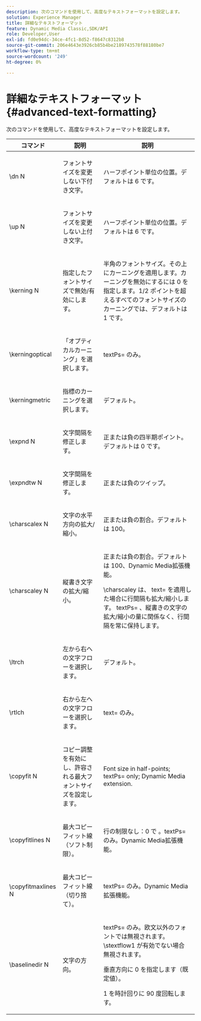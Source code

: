 ```yaml
---
description: 次のコマンドを使用して、高度なテキストフォーマットを設定します。
solution: Experience Manager
title: 詳細なテキストフォーマット
feature: Dynamic Media Classic,SDK/API
role: Developer,User
exl-id: fd0e94dc-34ce-4fc1-8d52-f8647c8312b8
source-git-commit: 206e4643e3926cb85b4be2189743578f88180be7
workflow-type: tm+mt
source-wordcount: '249'
ht-degree: 0%

---
```


# 詳細なテキストフォーマット{#advanced-text-formatting}

次のコマンドを使用して、高度なテキストフォーマットを設定します。

<table id="table_43B2EB887C0F471BB60C23B570E7D3D2"> 
 <thead> 
  <tr> 
   <th class="entry"> コマンド </th> 
   <th class="entry"> 説明 </th> 
   <th class="entry"> 説明 </th> 
  </tr> 
 </thead>
 <tbody> 
  <tr> 
   <td> <span class="codeph"> \dn <span class="varname"> N </span> </span> </td> 
   <td> <p>フォントサイズを変更しない下付き文字。 </p> </td> 
   <td> <p>ハーフポイント単位の位置。デフォルトは 6 です。 </p> </td> 
  </tr> 
  <tr> 
   <td> <span class="codeph"> \up <span class="varname"> N </span> </span> </td> 
   <td> <p>フォントサイズを変更しない上付き文字。 </p> </td> 
   <td> <p>ハーフポイント単位の位置。デフォルトは 6 です。 </p> </td> 
  </tr> 
  <tr> 
   <td> <span class="codeph"> \kerning <span class="varname"> N </span> </span> </td> 
   <td> <p>指定したフォントサイズで無効/有効にします。 </p> </td> 
   <td> <p>半角のフォントサイズ。その上にカーニングを適用します。カーニングを無効にするには 0 を指定します。1/2 ポイントを超えるすべてのフォントサイズのカーニングでは、デフォルトは 1 です。 </p> </td> 
  </tr> 
  <tr> 
   <td> <span class="codeph"> \kerningoptical </span> </td> 
   <td> <p>「オプティカルカーニング」を選択します。 </p> </td> 
   <td> <p> <span class="codeph"> textPs= </span> のみ。 </p> </td> 
  </tr> 
  <tr> 
   <td> <span class="codeph"> \kerningmetric </span> </td> 
   <td> <p>指標のカーニングを選択します。 </p> </td> 
   <td> <p>デフォルト。 </p> </td> 
  </tr> 
  <tr> 
   <td> <span class="codeph"> \expnd <span class="varname"> N </span> </span> </td> 
   <td> <p>文字間隔を修正します。 </p> </td> 
   <td> <p>正または負の四半期ポイント。デフォルトは 0 です。 </p> </td> 
  </tr> 
  <tr> 
   <td> <span class="codeph"> \expndtw <span class="varname"> N </span> </span> </td> 
   <td> <p>文字間隔を修正します。 </p> </td> 
   <td> <p>正または負のツイップ。 </p> </td> 
  </tr> 
  <tr> 
   <td> <span class="codeph"> \charscalex <span class="varname"> N </span> </span> </td> 
   <td> <p>文字の水平方向の拡大/縮小。 </p> </td> 
   <td> <p>正または負の割合。デフォルトは 100。 </p> </td> 
  </tr> 
  <tr> 
   <td> <span class="codeph"> \charscaley <span class="varname"> N </span> </span> </td> 
   <td> <p>縦書き文字の拡大/縮小。 </p> </td> 
   <td> <p>正または負の割合。デフォルトは 100、Dynamic Media拡張機能。 </p> <p> <span class="codeph"> \charscaley </span> は、<span class="codeph"> text= </span> を適用した場合に行間隔も拡大/縮小します。 textPs= </span><span class="codeph">、縦書きの文字の拡大/縮小の量に関係なく、行間隔を常に保持します。 </p> </td> 
  </tr> 
  <tr> 
   <td> <span class="codeph"> \ltrch </span> </td> 
   <td> <p>左から右への文字フローを選択します。 </p> </td> 
   <td> <p>デフォルト。 </p> </td> 
  </tr> 
  <tr> 
   <td> <span class="codeph"> \rtlch </span> </td> 
   <td> <p>右から左への文字フローを選択します。 </p> </td> 
   <td> <p> <span class="codeph"> text= </span> のみ。 </p> </td> 
  </tr> 
  <tr> 
   <td> <span class="codeph"> \copyfit <span class="varname"> N </span> </span> </td> 
   <td> <p>コピー調整を有効にし、許容される最大フォントサイズを設定します。 </p> </td> 
   <td> <p>Font size in half-points; <span class="codeph"> textPs= </span> only; Dynamic Media extension. </p> </td> 
  </tr> 
  <tr> 
   <td> <span class="codeph"> \copyfitlines <span class="varname"> N </span> </span> </td> 
   <td> <p>最大コピーフィット線（ソフト制限）。 </p> </td> 
   <td> <p>行の制限なし：0 で <span class="codeph">。textPs= </span> のみ。Dynamic Media拡張機能。 </p> </td> 
  </tr> 
  <tr> 
   <td> <span class="codeph"> \copyfitmaxlines <span class="varname"> N </span> </span> </td> 
   <td> <p>最大コピーフィット線（切り捨て）。 </p> </td> 
   <td> <p> <span class="codeph"> textPs= </span> のみ。Dynamic Media拡張機能。 </p> </td> 
  </tr> 
  <tr> 
   <td> <span class="codeph"> \baselinedir <span class="varname"> N </span> </span> </td> 
   <td> <p>文字の方向。 </p> </td> 
   <td> <p> <span class="codeph"> textPs= </span> のみ。欧文以外のフォントでは無視されます。\stextflow1 </span> が有効でない場合 <span class="codeph"> 無視されます。 </p> <p>垂直方向に 0 を指定します（既定値）。 </p> <p>1 を時計回りに 90 度回転します。 </p> </td> 
  </tr> 
 </tbody> 
</table>
